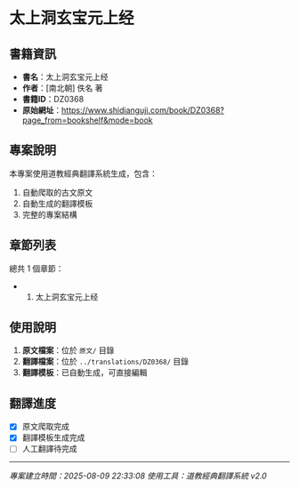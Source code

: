 # 太上洞玄宝元上经

## 書籍資訊

- **書名**：太上洞玄宝元上经
- **作者**：[南北朝] 佚名 著
- **書籍ID**：DZ0368
- **原始網址**：https://www.shidianguji.com/book/DZ0368?page_from=bookshelf&mode=book

## 專案說明

本專案使用道教經典翻譯系統生成，包含：
1. 自動爬取的古文原文
2. 自動生成的翻譯模板
3. 完整的專案結構

## 章節列表

總共 1 個章節：

- 01. 太上洞玄宝元上经


## 使用說明

1. **原文檔案**：位於 `原文/` 目錄
2. **翻譯檔案**：位於 `../translations/DZ0368/` 目錄
3. **翻譯模板**：已自動生成，可直接編輯

## 翻譯進度

- [x] 原文爬取完成
- [x] 翻譯模板生成完成
- [ ] 人工翻譯待完成

---
*專案建立時間：2025-08-09 22:33:08*
*使用工具：道教經典翻譯系統 v2.0*
